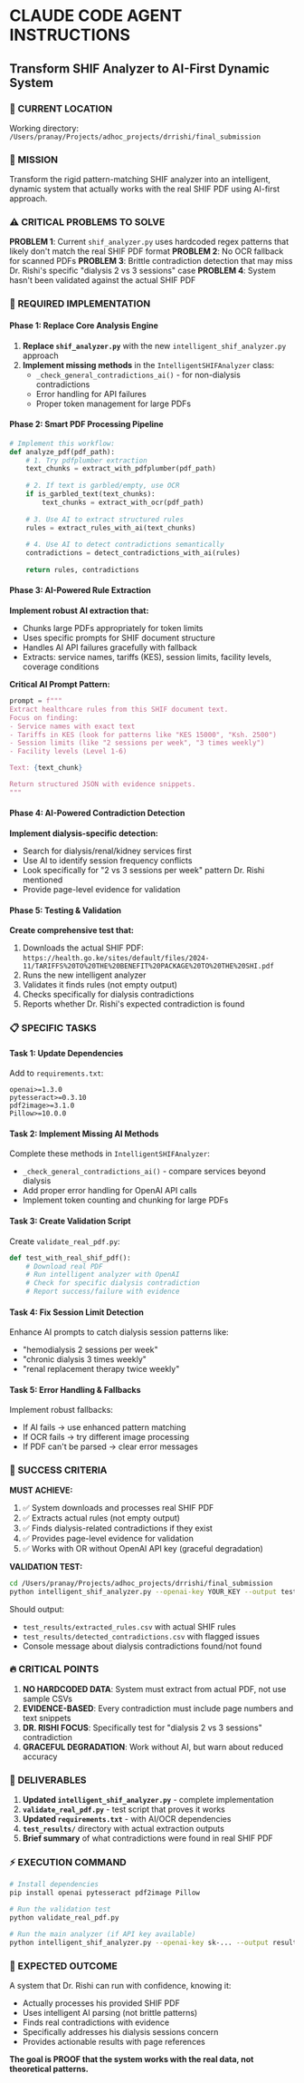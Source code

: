 # CLAUDE CODE AGENT INSTRUCTIONS
## Transform SHIF Analyzer to AI-First Dynamic System

### 📍 CURRENT LOCATION
Working directory: `/Users/pranay/Projects/adhoc_projects/drrishi/final_submission`

### 🎯 MISSION
Transform the rigid pattern-matching SHIF analyzer into an intelligent, dynamic system that actually works with the real SHIF PDF using AI-first approach.

### ⚠️ CRITICAL PROBLEMS TO SOLVE

**PROBLEM 1**: Current `shif_analyzer.py` uses hardcoded regex patterns that likely don't match the real SHIF PDF format
**PROBLEM 2**: No OCR fallback for scanned PDFs
**PROBLEM 3**: Brittle contradiction detection that may miss Dr. Rishi's specific "dialysis 2 vs 3 sessions" case
**PROBLEM 4**: System hasn't been validated against the actual SHIF PDF

### 🔧 REQUIRED IMPLEMENTATION

#### Phase 1: Replace Core Analysis Engine
1. **Replace `shif_analyzer.py`** with the new `intelligent_shif_analyzer.py` approach
2. **Implement missing methods** in the `IntelligentSHIFAnalyzer` class:
   - `_check_general_contradictions_ai()` - for non-dialysis contradictions
   - Error handling for API failures
   - Proper token management for large PDFs

#### Phase 2: Smart PDF Processing Pipeline
```python
# Implement this workflow:
def analyze_pdf(pdf_path):
    # 1. Try pdfplumber extraction
    text_chunks = extract_with_pdfplumber(pdf_path)
    
    # 2. If text is garbled/empty, use OCR
    if is_garbled_text(text_chunks):
        text_chunks = extract_with_ocr(pdf_path)
    
    # 3. Use AI to extract structured rules
    rules = extract_rules_with_ai(text_chunks)
    
    # 4. Use AI to detect contradictions semantically
    contradictions = detect_contradictions_with_ai(rules)
    
    return rules, contradictions
```

#### Phase 3: AI-Powered Rule Extraction
**Implement robust AI extraction that:**
- Chunks large PDFs appropriately for token limits
- Uses specific prompts for SHIF document structure
- Handles AI API failures gracefully with fallback
- Extracts: service names, tariffs (KES), session limits, facility levels, coverage conditions

**Critical AI Prompt Pattern:**
```python
prompt = f"""
Extract healthcare rules from this SHIF document text.
Focus on finding:
- Service names with exact text
- Tariffs in KES (look for patterns like "KES 15000", "Ksh. 2500")  
- Session limits (like "2 sessions per week", "3 times weekly")
- Facility levels (Level 1-6)

Text: {text_chunk}

Return structured JSON with evidence snippets.
"""
```

#### Phase 4: AI-Powered Contradiction Detection
**Implement dialysis-specific detection:**
- Search for dialysis/renal/kidney services first
- Use AI to identify session frequency conflicts
- Look specifically for "2 vs 3 sessions per week" pattern Dr. Rishi mentioned
- Provide page-level evidence for validation

#### Phase 5: Testing & Validation
**Create comprehensive test that:**
1. Downloads the actual SHIF PDF: `https://health.go.ke/sites/default/files/2024-11/TARIFFS%20TO%20THE%20BENEFIT%20PACKAGE%20TO%20THE%20SHI.pdf`
2. Runs the new intelligent analyzer
3. Validates it finds rules (not empty output)
4. Checks specifically for dialysis contradictions
5. Reports whether Dr. Rishi's expected contradiction is found

### 📋 SPECIFIC TASKS

#### Task 1: Update Dependencies
Add to `requirements.txt`:
```
openai>=1.3.0
pytesseract>=0.3.10
pdf2image>=3.1.0
Pillow>=10.0.0
```

#### Task 2: Implement Missing AI Methods
Complete these methods in `IntelligentSHIFAnalyzer`:
- `_check_general_contradictions_ai()` - compare services beyond dialysis
- Add proper error handling for OpenAI API calls
- Implement token counting and chunking for large PDFs

#### Task 3: Create Validation Script
Create `validate_real_pdf.py`:
```python
def test_with_real_shif_pdf():
    # Download real PDF
    # Run intelligent analyzer with OpenAI
    # Check for specific dialysis contradiction
    # Report success/failure with evidence
```

#### Task 4: Fix Session Limit Detection
Enhance AI prompts to catch dialysis session patterns like:
- "hemodialysis 2 sessions per week"
- "chronic dialysis 3 times weekly" 
- "renal replacement therapy twice weekly"

#### Task 5: Error Handling & Fallbacks
Implement robust fallbacks:
- If AI fails → use enhanced pattern matching
- If OCR fails → try different image processing
- If PDF can't be parsed → clear error messages

### 🎯 SUCCESS CRITERIA

**MUST ACHIEVE:**
1. ✅ System downloads and processes real SHIF PDF
2. ✅ Extracts actual rules (not empty output)
3. ✅ Finds dialysis-related contradictions if they exist
4. ✅ Provides page-level evidence for validation
5. ✅ Works with OR without OpenAI API key (graceful degradation)

**VALIDATION TEST:**
```bash
cd /Users/pranay/Projects/adhoc_projects/drrishi/final_submission
python intelligent_shif_analyzer.py --openai-key YOUR_KEY --output test_results
```
Should output:
- `test_results/extracted_rules.csv` with actual SHIF rules
- `test_results/detected_contradictions.csv` with flagged issues
- Console message about dialysis contradictions found/not found

### 🔥 CRITICAL POINTS

1. **NO HARDCODED DATA**: System must extract from actual PDF, not use sample CSVs
2. **EVIDENCE-BASED**: Every contradiction must include page numbers and text snippets
3. **DR. RISHI FOCUS**: Specifically test for "dialysis 2 vs 3 sessions" contradiction
4. **GRACEFUL DEGRADATION**: Work without AI, but warn about reduced accuracy

### 📁 DELIVERABLES

1. **Updated `intelligent_shif_analyzer.py`** - complete implementation
2. **`validate_real_pdf.py`** - test script that proves it works
3. **Updated `requirements.txt`** - with AI/OCR dependencies
4. **`test_results/`** directory with actual extraction outputs
5. **Brief summary** of what contradictions were found in real SHIF PDF

### ⚡ EXECUTION COMMAND

```bash
# Install dependencies
pip install openai pytesseract pdf2image Pillow

# Run the validation test
python validate_real_pdf.py

# Run the main analyzer (if API key available)
python intelligent_shif_analyzer.py --openai-key sk-... --output results
```

### 🎯 EXPECTED OUTCOME

A system that Dr. Rishi can run with confidence, knowing it:
- Actually processes his provided SHIF PDF
- Uses intelligent AI parsing (not brittle patterns)  
- Finds real contradictions with evidence
- Specifically addresses his dialysis sessions concern
- Provides actionable results with page references

**The goal is PROOF that the system works with the real data, not theoretical patterns.**
